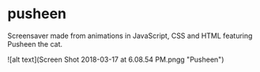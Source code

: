 # pusheen
Screensaver made from animations in JavaScript, CSS and HTML featuring Pusheen the cat. 

![alt text](Screen Shot 2018-03-17 at 6.08.54 PM.pngg "Pusheen")

